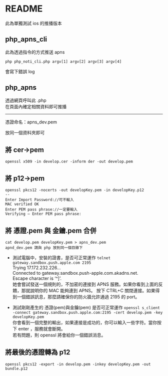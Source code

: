 # README

此為單獨測試 ios 的推播版本

## php_apns_cli
此為透過指令的方式推送 apns

```
php php_noti_cli.php argv[1] argv[2] argv[3] argv[4]
```

會寫下錯誤 log

## php_apns

透過網頁呼叫此 .php  
在頁面內確定相關資料即可推播

---

憑證命名：apns_dev.pem

放同一個資料夾即可

## 將 cer->pem  
```
openssl x509 -in develop.cer -inform der -out develop.pem
```
  
## 將 p12->pem  
```
openssl pkcs12 -nocerts -out developKey.pem -in developKey.p12
--
Enter Import Password://可不輸入
MAC verified OK
Enter PEM pass phrase://一定要輸入
Verifying – Enter PEM pass phrase:
```

## 將 憑證.pem 與 金鑰.pem 合併
```
cat develop.pem developKey.pem > apns_dev.pem
apnd_dev.pem 請與 php 放到同一個目錄下
```

- 測試電腦中，安裝的證書，是否可正常運作 ```telnet gateway.sandbox.push.apple.com 2195```  
Trying 17.172.232.226…  
Connected to gateway.sandbox.push-apple.com.akadns.net.  
Escape character is ‘^]’.  
她會嘗試發送一個規則的，不加密的連接到 APNS 服務。如果你看到上面的反饋，那就說明你的 MAC 能夠連到 APNS。
按下 CTRL+C 關閉連接。如果得到一個錯誤訊息，那麼請確保你的防火牆允許通過 2195 的 port。

- 測試剛剛產生的 憑證(pem)與金鑰(pem) 是否可正常運作 ```openssl s_client -connect gateway.sandbox.push.apple.com:2195 -cert develop.pem -key developKey.pem```  
你會看到一個完整的輸出，如果連接是成功的，你可以輸入一些字符。當你按下 enter ，服務就會斷開。  
若有問題，則 openssl 將會給你一個錯誤消息。

## 將最後的憑證轉為 p12
```
openssl pkcs12 -export -in develop.pem -inkey developKey.pem -out bundle.p12
```

